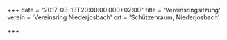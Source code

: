 +++
date = "2017-03-13T20:00:00.000+02:00"
title = 'Vereinsringsitzung'
verein = 'Vereinsring Niederjosbach'
ort = 'Schützenraum, Niederjosbach'

+++

      